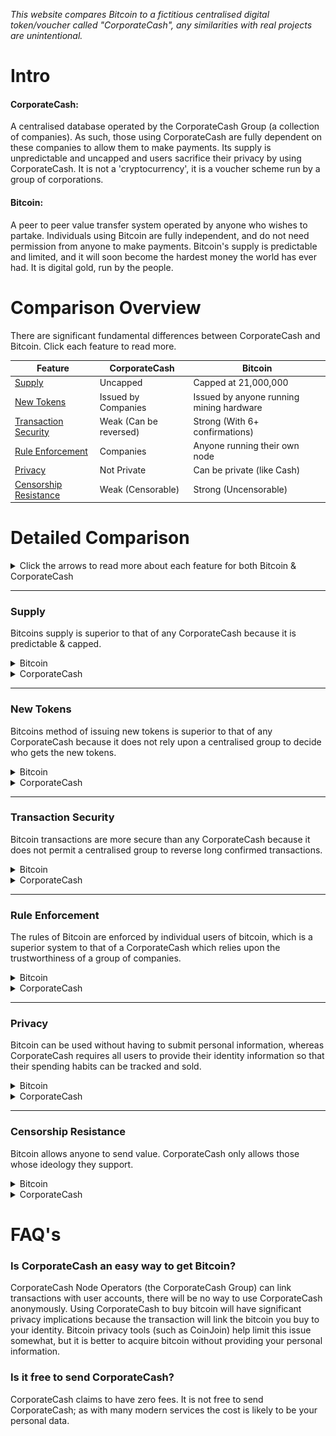 *This website compares Bitcoin to a fictitious centralised digital token/voucher called "CorporateCash", any similarities with real projects are unintentional.* 

# Intro

#### CorporateCash:
A centralised database operated by the CorporateCash Group (a collection of companies). As such, those using CorporateCash are fully dependent on these companies to allow them to make payments. Its supply is unpredictable and uncapped and users sacrifice their privacy by using CorporateCash. 
It is not a 'cryptocurrency', it is a voucher scheme run by a group of corporations. 

#### Bitcoin:
A peer to peer value transfer system operated by anyone who wishes to partake. Individuals using Bitcoin are fully independent, and do not need permission from anyone to make payments. Bitcoin's supply is predictable and limited, and it will soon become the hardest money the world has ever had. It is digital gold, run by the people.

# Comparison Overview

There are significant fundamental differences between CorporateCash and Bitcoin. Click each feature to read more.

| Feature                                           | CorporateCash               | Bitcoin                                   |
| -------------------------                         | -------------------         | ------------------                        |
| [Supply](#supply)                                 | Uncapped                    | Capped at 21,000,000                      |
| [New Tokens](#new-tokens)                         | Issued by Companies         | Issued by anyone running mining hardware  | 
| [Transaction Security](#transaction-security)     | Weak (Can be reversed)      | Strong (With 6+ confirmations)            |
| [Rule Enforcement](#rule-enforcement)             | Companies                   | Anyone running their own node             |
| [Privacy](#privacy)                               | Not Private                 | Can be private (like Cash)                |
| [Censorship Resistance](#censorship-resistance)   | Weak (Censorable)           | Strong (Uncensorable)                     | 

# Detailed Comparison

<details>
<summary>Click the arrows to read more about each feature for both Bitcoin & CorporateCash</summary>
<br>
Yep, just like that!
<br>
</details>  


---
### Supply

Bitcoins supply is superior to that of any CorporateCash because it is predictable & capped.

<details>
<summary>Bitcoin</summary>
<br>
The supply of bitcoins is set in code and enforced by the bitcoiners using full nodes (see Rule Enforcement). 
For these bitcoiners, checking the current bitcoin supply can be done with the command <code> > bitcoin-cli gettxoutsetinfo </code>.
Bitcoins are issued at a predictable, decreasing rate, and the last bitcoin will be issued in the year 2140. 

<img src="/Images/Bitcoin_Monetary_Inflation.png" alt="Bitcoin Supply">

<a href="http://bashco.github.io/Bitcoin_Monetary_Inflation/">
Image Source</a>
<br>
Read more about the supply of bitcoins <a href="https://en.bitcoin.it/wiki/Controlled_supply">here</a>. 
<br>
</details>

<details>
<summary>CorporateCash</summary>
<br>
There is no limit on the supply of CorporateCash. Like with fiat currency ($/£/€) the holders of CorporateCash cannot predict the future supply of the 'currency'.
<br> 
</details>  

---
### New Tokens

Bitcoins method of issuing new tokens is superior to that of any CorporateCash because it does not rely upon a centralised group to decide who gets the new tokens.

<details>
<summary>Bitcoin</summary>
<br>
New bitcoins are added to the supply by miners. Anyone can become a bitcoin miner by running free mining software on their computer. Because normal computers are not optimised for mining bitcoin the electricity cost will be far greater than the value of the bitcoin mined. To be more profitable you can buy hardware from one of a growing number of companies who make special computers designed just to mine bitcoin.
<br>
</details>

<details>
<summary>CorporateCash</summary>
<br>
The issuance of CorporateCash is entirely controlled by CorporateCash Group (a collection of companies). They can choose to issue as much CorporateCash as they desire in the same way that an individual can issue as many IOU's to their friends as they desire. Users of CorporateCash not only have to trust that these companies are trustworthy, but that the companies have perfect security, because if an attacker compromises the companies they can create as much CorporateCash as they like.
<br>  
</details>  

---
### Transaction Security

Bitcoin transactions are more secure than any CorporateCash because it does not permit a centralised group to reverse long confirmed transactions.

<details>
<summary>Bitcoin</summary>
<br>
The more confirmations a bitcoin transaction has, the less likely the transaction could be reversed. Once a transaction has 6 confirmations (~1 hour after the first confirmation) it is very secure. 
<br>
</details>

<details>
<summary>CorporateCash</summary>
<br>
The CorporateCash Group have full control over the network, they can reverse any transaction after the fact if they so desire. A CorporateCash transaction can ever be deemed final or settled.
<br>  
</details>  

---
### Rule Enforcement

The rules of Bitcoin are enforced by individual users of bitcoin, which is a superior system to that of a CorporateCash which relies upon the trustworthiness of a group of companies. 

<details>
<summary>Bitcoin</summary>
<br>
Anyone can run a bitcoin full node which verifies the validity of the current state of the bitcoin network (the UTXO set) and rejects attempts to make invalid transactions (for example a transaction that generates 1000 bitcoin out of nowhere). By using their full node to manage their bitcoin they can use bitcoin without having to trust anyone. For example, to know their bitcoin balance they can check the balance of their addresses using their full node (they don't have to ask some other 3rd party to tell them their balance). 
To run a full node see <a href="https://bitcoin.org/en/full-node">bitcoin.org</a> or the <a href="https://medium.com/lightning-power-users/windows-macos-lightning-network-284bd5034340">node launcher</a>.
<br>
</details>

<details>
<summary>CorporateCash</summary>
<br>
CorporateCash Group run the network and has complete control over any rule changes. This could include making old transactions invalid or taking 10% of all users holdings. Users have must accept rule changes and have no method of recourse.
<br>  
</details>  

---
### Privacy

Bitcoin can be used without having to submit personal information, whereas CorporateCash requires all users to provide their identity information so that their spending habits can be tracked and sold.

<details>
<summary>Bitcoin</summary>
<br>
You don't need to provide any personal information to use Bitcoin. To receive bitcoin you just need to generate a bitcoin address and give it to the person sending you bitcoin. This address isn't linked to your identity, but care needs to be taken to keep it this way. There are tools available to help you keep your bitcoin privacy including <a href="https://wasabiwallet.io/">wasabi</a>, <a href="https://github.com/Joinmarket-Org/joinmarket-clientserver/">JoinMarket</a> and <a href="https://github.com/Samourai-Wallet/whirlpool-client/">whirlpool</a>. 
The tools to stay private while using bitcoin are becoming increasingly easy to use, and the tools used to break users privacy are becoming increasingly useless by breaking the common <a href="https://en.bitcoin.it/wiki/Privacy#Blockchain_attacks_on_privacy">
heuristics</a>. 
<br>
</details>

<details>
<summary>CorporateCash</summary>
<br>
Companies have headquarters. These headquarters are often located in countries with strict laws governing transfer of value or money transmitting. To avoid the risk of encountering legal issues with the state companies often go above and beyond the legal requirements and require identity verification for users of products that could be considered financial instruments. 
This means that users of CorporateCash have to link their identity to their accounts, which means that CorporateCash Group can surveil the financial transactions of all of their users. 
Financial transactions reveal a lot of information and are a valuable data source. Companies often sell such data to advertisers and frequently lose control of the data to hackers who sell the data to criminals. 
<br>  
</details>  

---
### Censorship Resistance

Bitcoin allows anyone to send value. CorporateCash only allows those whose ideology they support.

<details>
<summary>Bitcoin</summary>
<br>
Because you don't need to provide personal information to use Bitcoin, it is not possible to censor individuals using bitcoin (provided they maintain their privacy) because you can't link a user with their coins.  
<br>
</details>

<details>
<summary>CorporateCash</summary>
<br>
Corporations have terms of service. If users break these terms they are often blocked from using the services offered by the Corporation. Given that CorporateCash is run by companies it too has terms of service, and breaking these terms will result in users losing access to their CorporateCash. Increasingly companies are targeting users who hold specific views or opinions and finding rule violations is often easy given the huge number of rules that users must agree to in order to use the service. This means that users of CorporateCash are at the whim of the CorporateCash Group.
<br>  
</details>  

# FAQ's

### Is CorporateCash an easy way to get Bitcoin?

CorporateCash Node Operators (the CorporateCash Group) can link transactions with user accounts, there will be no way to use CorporateCash anonymously. 
Using CorporateCash to buy bitcoin will have significant privacy implications because the transaction will link the bitcoin you buy to your identity. Bitcoin privacy tools (such as CoinJoin) help limit this issue somewhat, but it is better to acquire bitcoin without providing your personal information.

### Is it free to send CorporateCash?
CorporateCash claims to have zero fees. It is not free to send CorporateCash; as with many modern services the cost is likely to be your personal data. 
